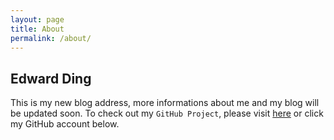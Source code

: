 ```yaml
---
layout: page
title: About
permalink: /about/
---
```


Edward Ding
--------
This is my new blog address, more informations about me and my blog will be updated soon. To check out my `GitHub Project`, please visit [here](https://github.com/EdwardDing) or click my GitHub account below.